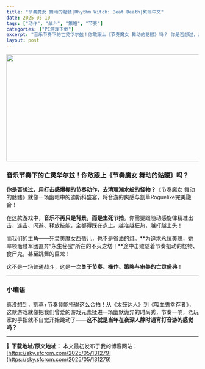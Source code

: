 ```yaml
---
title: "节奏魔女 舞动的骷髅|Rhythm Witch: Beat Death|繁简中文"
date: 2025-05-10
tags: ["动作", "战斗", "策略", "节奏"]
categories: ["PC游戏下载"]
excerpt: "音乐节奏下的亡灵华尔兹！你敢跟上《节奏魔女 舞动的骷髅》吗？ 你是否想过，用打击感爆棚的节奏动作，去清理潮水般的怪物？《节奏魔女 舞动的骷髅》就像一场幽暗中的迪斯科盛宴，将音游的爽感与割草Roguelike完美融合！ 在这款游戏中，音乐不再只是背景，而是生死节拍。你需要跟随动感旋律精准出击，连击、闪&hellip;"
layout: post
---
```


<img class="aligncenter size-full wp-image-131280" src="https://sky.sfcrom.com/wp-content/uploads/2025/05/2025051008223374.webp" alt="" width="600" height="280" />
<h3 class="" data-start="0" data-end="34">音乐节奏下的亡灵华尔兹！你敢跟上《节奏魔女 舞动的骷髅》吗？</h3>
<p class="" data-start="36" data-end="117"><strong data-start="36" data-end="68">你是否想过，用打击感爆棚的节奏动作，去清理潮水般的怪物？</strong>《节奏魔女 舞动的骷髅》就像一场幽暗中的迪斯科盛宴，将音游的爽感与割草Roguelike完美融合！</p>
<p class="" data-start="119" data-end="191">在这款游戏中，<strong data-start="126" data-end="145">音乐不再只是背景，而是生死节拍</strong>。你需要跟随动感旋律精准出击，连击、闪避、释放技能，全都得踩在点上。越准越狂热，越打越上头！</p>
<p class="" data-start="193" data-end="279">而我们的主角——死灵美魔女西蓓儿，也不是省油的灯。**为追求永恒美貌，她率领骷髅军团直奔“永生秘宝”所在的不灭之塔！**途中击败随着节奏扭动的怪物、食尸鬼，甚至跳舞的巨龙！</p>
<p class="" data-start="281" data-end="318">这不是一场普通战斗，这是一次<strong data-start="295" data-end="317">关于节奏、操作、策略与审美的亡灵盛典</strong>！</p>


<hr class="" data-start="320" data-end="323" />

<h3 class="" data-start="325" data-end="332">小编语</h3>
<p class="" data-start="334" data-end="447">真没想到，割草+节奏竟能搭得这么合拍！从《太鼓达人》到《吸血鬼幸存者》，这款游戏就像把我们曾爱的游戏元素揉进一场幽默诡异的时尚秀，节奏一响，老玩家的手指就不自觉开始跳动了——<strong data-start="421" data-end="447">这不就是当年在夜深人静时通宵打音游的感觉吗？</strong></p>

---
📖 **下载地址/原文地址：** 本文最初发布于我的博客网站：[https://sky.sfcrom.com/2025/05/131279](https://sky.sfcrom.com/2025/05/131279)
